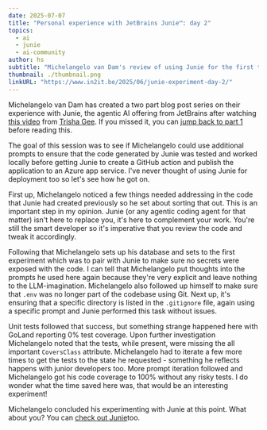 ```yaml
---
date: 2025-07-07
title: "Personal experience with JetBrains Junie™: day 2"
topics:
  - ai
  - junie
  - ai-community
author: hs
subtitle: "Michelangelo van Dam's review of using Junie for the first time - Part 2"
thumbnail: ./thumbnail.png
linkURL: "https://www.in2it.be/2025/06/junie-experiment-day-2/"
---
```


Michelangelo van Dam has created a two part blog post series on their experience with Junie, the agentic AI offering from JetBrains after watching [this video](https://youtu.be/BNuFZjM61To?feature=shared) from [Trisha Gee](https://x.com/trisha_gee). If you missed it, you can [jump back to part 1](../jetbrains-junie-day-one) before reading this.

The goal of this session was to see if Michelangelo could use additional prompts to ensure that the code generated by Junie was tested and worked locally before getting Junie to create a GitHub action and publish the application to an Azure app service. I've never thought of using Junie for deployment too so let's see how he got on.

First up, Michelangelo noticed a few things needed addressing in the code that Junie had created previously so he set about sorting that out. This is an important step in my opinion. Junie (or any agentic coding agent for that matter) isn't here to replace you, it's here to complement your work. You're still the smart developer so it's imperative that you review the code and tweak it accordingly.

Following that Michelangelo sets up his database and sets to the first experiment which was to pair with Junie to make sure no secrets were exposed with the code. I can tell that Michelangelo put thoughts into the prompts he used here again because they're very explicit and leave nothing to the LLM-imagination. Michelangelo also followed up himself to make sure that `.env` was no longer part of the codebase using Git. Next up, it's ensuring that a specific directory is listed in the `.gitignore` file, again using a specific prompt and Junie performed this task without issues.

Unit tests followed that success, but something strange happened here with GoLand reporting 0% test coverage. Upon further investigation Michelangelo noted that the tests, while present, were missing the all important `CoversClass` attribute. Michelangelo had to iterate a few more times to get the tests to the state he requested - something he reflects happens with junior developers too. More prompt iteration followed and Michelangelo got his code coverage to 100% without any risky tests. I do wonder what the time saved here was, that would be an interesting experiment!

Michelangelo concluded his experimenting with Junie at this point. What about you? You can [check out Junie](https://www.jetbrains.com/junie/)too.
